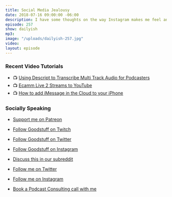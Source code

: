 ```yaml
---
title: Social Media Jealousy
date: 2018-07-16 09:00:00 -06:00
description: I have some thoughts on the way Instagram makes me feel and what I might need to do about it. Also - iOS 12's Screen Time is hopefully going to change things.
episode: 257
show: dailyish
mp3:
image: "/uploads/dailyish-257.jpg"
video:
layout: episode
---
```




### Recent Video Tutorials

* 📺 [Using Descript to Transcribe Multi Track Audio for Podcasters](https://www.youtube.com/watch?v=wRWttnLOQiE)
* 📺 [Ecamm Live 2 Streams to YouTube](https://www.youtube.com/watch?v=lpr267l4VDM)
* 📺 [How to add iMessage in the Cloud to your iPhone](https://www.youtube.com/watch?v=-nrIxRkmFeo)

### Socially Speaking

* [Support me on Patreon](https://www.patreon.com/ichris)

* [Follow Goodstuff on Twitch](https://www.twitch.tv/goodstuff_fm)
* [Follow Goodstuff on Twitter](https://twitter.com/goodstufffm)
* [Follow Goodstuff on Instagram](https://www.instagram.com/goodstuff_fm/)
* [Discuss this in our subreddit](https://www.reddit.com/r/Goodstuff_fm/)

* [Follow me on Twitter](https://www.twitter.com/ichris)
* [Follow me on Instagram](https://www.instagram.com/ichrisv2/)
* [Book a Podcast Consulting call with me](https://calendly.com/ichris/podcast-consulting-call)
